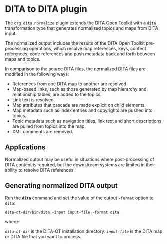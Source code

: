 # DITA to DITA plugin

The `org.dita.normalize` plugin extends the [DITA Open Toolkit][1] with a `dita` transformation type that generates normalized topics and maps from DITA input.

The normalized output includes the results of the DITA Open Toolkit pre-processing operations, which resolve map references, keys, content references, code references and push metadata back and forth between maps and topics. 

In comparison to the source DITA files, the normalized DITA files are modified in the following ways:

* References from one DITA map to another are resolved
* Map-based links, such as those generated by map hierarchy and relationship tables, are added to the topics.
* Link text is resolved.
* Map attributes that cascade are made explicit on child elements.
* Map metadata such as index entries and copyrights are pushed into topics.
* Topic metadata such as navigation titles, link text and short descriptions are pulled from topics into the map.
* XML comments are removed.

## Applications

Normalized output may be useful in situations where post-processing of DITA content is required, but the downstream systems are limited in their ability to resolve DITA references.

## Generating normalized DITA output

Run the **`dita`** command and set the value of the output `-format` option to `dita`:

    dita-ot-dir/bin/dita -input input-file -format dita

where:

_`dita-ot-dir`_ is the DITA-OT installation directory.
_`input-file`_ is the DITA map or DITA file that you want to process.

[1]: https://github.com/dita-ot/dita-ot
